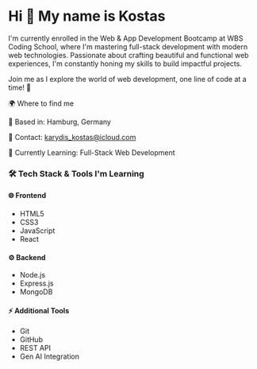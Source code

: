 Hi 👋 My name is Kostas
===============================

I'm currently enrolled in the Web & App Development Bootcamp at WBS Coding School, where I'm mastering full-stack development with modern web technologies. Passionate about crafting beautiful and functional web experiences, I'm constantly honing my skills to build impactful projects.

Join me as I explore the world of web development, one line of code at a time! 🚀

🌍 Where to find me

📍 Based in: Hamburg, Germany

📧 Contact: karydis_kostas@icloud.com

🧠 Currently Learning: Full-Stack Web Development

### 🛠️ Tech Stack & Tools I'm Learning  

#### 🌐 Frontend  
- HTML5  
- CSS3  
- JavaScript  
- React  

#### ⚙️ Backend  
- Node.js  
- Express.js  
- MongoDB  

#### ⚡ Additional Tools  
- Git  
- GitHub  
- REST API   
- Gen AI Integration
